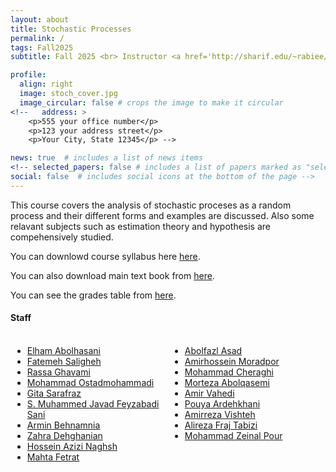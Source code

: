 ```yaml
---
layout: about
title: Stochastic Processes
permalink: /
tags: Fall2025
subtitle: Fall 2025 <br> Instructor <a href='http://sharif.edu/~rabiee/'>Hamid R. Rabiee</a>

profile:
  align: right
  image: stoch_cover.jpg
  image_circular: false # crops the image to make it circular
<!--   address: >
    <p>555 your office number</p>
    <p>123 your address street</p>
    <p>Your City, State 12345</p> -->

news: true  # includes a list of news items
<!-- selected_papers: false # includes a list of papers marked as "selected={true}"
social: false  # includes social icons at the bottom of the page -->
---
```

This course covers the analysis of stochastic proceses as a random process and their different forms and examples are discussed. Also some relavant subjects such as estimation theory and hypothesis are compehensively studied.

<!-- You can downlowd course syllabus <a href="/assets/Fall2024/pdf/Fall-2023_Syllabus_Stocahstic_Processes_Rabiee.pdf">here</a>. -->
You can downlowd course syllabus here <a href="/assets/Fall2025/Stochastic2025_syllabus.pdf">here</a>.

You can also download main text book from <a href="/assets/Fall2025/Papoulis-Fourth.zip">here</a>.

You can see the grades table from <a href="https://docs.google.com/spreadsheets/d/1dEflx5wN-SN0pLcf-XVl-nWwKZEnk2J_lLOZzmew-sY/edit?usp=sharing">here</a>.

<h4>Staff</h4>
<div style="display: flex;">
  <div style="flex: 1; padding: 3px;">
    <ul>
      <li><a href="mailto:elhamabolhasani1999@gmail.com">Elham Abolhasani</a></li>
      <li><a href="mailto:fa.saligheh@gmail.com">Fatemeh Saligheh</a></li>
      <li><a href="mailto:rassa.gh@gmail.com">Rassa Ghavami</a></li>
      <li><a href="mailto:mohammad.ostad73@gmail.com">Mohammad Ostadmohammadi</a></li>
      <li><a href="mailto:sarafraz@ce.sharif.edu, mrafiei@ce.sharif.edu">Gita Sarafraz</a></li>
      <li><a href="mailto:smjfas@gmail.com">S. Muhammed Javad Feyzabadi Sani</a></li>
      <li><a href="mailto:arminbehnamnia@gmail.com">Armin Behnamnia</a></li>
      <li><a href="mailto:zahra.dehghanian97@gmail.com">Zahra Dehghanian</a></li>
      <li><a href="mailto:hossein.azizi@gmail.com">Hossein Azizi Naghsh</a></li>
      <li><a href="mailto:77fetrat@gmail.com">Mahta Fetrat</a></li>
    </ul>
  </div>
  <div style="flex: 1; padding: 3px;">
    <ul>
      <li><a href="mailto:a.asad@sharif.edu">Abolfazl Asad</a></li>
      <li><a href="mailto:a.moradpour1378@gmail.com">Amirhossein Moradpor</a></li>
      <li><a href="mailto:mohammad.cheraghi80@gmail.com">Mohammad Cheraghi</a></li>
      <li><a href="mailto:a.re.morteza@gmail.com">Morteza Abolqasemi</a></li>
      <li><a href="mailto:amirvahedi81328@gmail.com">Amir Vahedi</a></li>
      <li><a href="mailto:pouya.ardehkhani02@sharif.edu">Pouya Ardehkhani</a></li>
      <li><a href="mailto:amirreza.vishteh@ce.sharif.edu">Amirreza Vishteh</a></li>
      <li><a href="mailto:alireza15farajtabrizi@gmail.com">Alireza Fraj Tabizi</a></li>
      <li><a href="mailto:zeinalpour.mo@gmail.com">Mohammad Zeinal Pour</a></li>
    </ul>
  </div>
</div>

